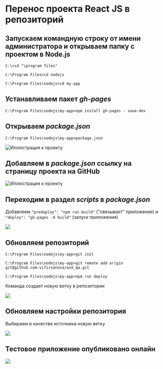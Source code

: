 # Перенос проекта React JS в репозиторий

## Запускаем командную строку от имени администратора и открываем папку с проектом в Node.js

`C:\>cd "\program files"`

`C:\Program Files>cd nodejs`

`C:\Program Files\nodejs>cd my-app`

## Устанавливаем пакет *gh-pages* 

`C:\Program Files\nodejs\my-app>npm install gh-pages - save-dev`

## Открываем *package.json*

`C:\Program Files\nodejs\my-app>package.json`

![Иллюстрация к проекту](https://sun9-10.userapi.com/impg/09lsUMuS772qbS0gXAeJ9_l-iIHBU-dJmvgJcA/O2Ul0up6u0Y.jpg?size=655x382&quality=96&sign=996182cc7519c4a457768ef48e6011a6&type=album)

## Добавляем в *package.json* ссылку на страницу проекта на GitHub

![Иллюстрация к проекту](https://sun9-11.userapi.com/impg/SCO4CiholHWpz86nBsVBnRND6PdjW0FZrLhOyA/ET9J37zYTG4.jpg?size=712x397&quality=96&sign=c9317aa70eb3e734a713483bf5e2911a&type=album)

## Переходим в раздел *scripts* в *package.json*

Добавляем `"predeploy": "npm run build"` ("связывает" приложение) и `"deploy": "gh-pages -d build"` (запуск приложения)

![](https://sun9-16.userapi.com/impg/wzhAYnjrl-z68_yCk77JsszMNAzRMf2jYusGcQ/gAfabc5pGMI.jpg?size=567x189&quality=96&sign=5c5f90aa6adb5b4df5f23ade0ab85b1b&type=album)

## Обновляем репозиторий

`C:\Program Files\nodejs\my-app>git init`

`C:\Program Files\nodejs\my-app>git remote add origin git@github.com:vifirsanova/asd_qa.git`

`C:\Program Files\nodejs\my-app>npm run deploy`

Команда создает новую ветку в репозитории

![](https://sun9-62.userapi.com/impg/YL1O2JXeFCxo94mMtKkdvYXg8GRmOaXVQySlTQ/j1FzkX8f7oY.jpg?size=386x437&quality=96&sign=b67b018487adcc54d802181e69cbde73&type=album)


## Обновляем настройки репозитория

Выбираем в качестве источника новую ветку

![](https://sun9-56.userapi.com/impg/yoG9se2Nyad43Ad1hLknll-Y5JrHB0YJhVQptQ/W5PeOS-rCJQ.jpg?size=601x205&quality=96&sign=4169c6146baee609f38de47c9c034e92&type=album)

## Тестовое приложение опубликовано онлайн

![](https://sun9-43.userapi.com/impg/WlcmWHPAMokg0UiEEZ4HDc0FEF5cZGS72-3TZg/JVW_vz-4Pic.jpg?size=1663x853&quality=96&sign=d9cc40bcac40a2f5bb3a07a956f447bf&type=album)
